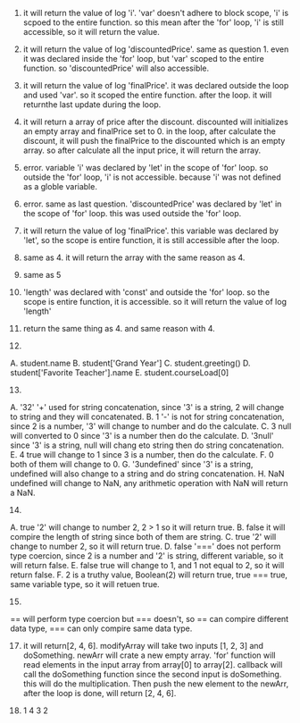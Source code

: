 1. it will return the value of log 'i'. 'var' doesn't adhere to block scope, 'i' is scpoed to the entire function. 
so this mean after the 'for' loop, 'i' is still accessible, so it will return the value.

2. it will return the value of log 'discountedPrice'. same as question 1. even it was declared inside the 'for' loop,
but 'var' scoped to the entire function. so 'discountedPrice' will also accessible.

3. it will return the value of log 'finalPrice'. it was declared outside the loop and used 'var'. so it scoped the entire function.
after the loop. it will returnthe last update during the loop.

4. it will return a array of price after the discount. discounted will initializes an empty array and finalPrice set to 0.
in the loop, after calculate the discount, it will push the finalPrice to the discounted which is an empty array. so after 
calculate all the input price, it will return the array.

5. error. variable 'i' was declared by 'let' in the scope of 'for' loop. so outside the 'for' loop, 'i' is not accessible. because 'i'
was not defined as a globle variable.

6. error. same as last question. 'discountedPrice' was declared by 'let' in the scope of 'for' loop. this was used 
outside the 'for' loop.

7. it will return the value of log 'finalPrice'. this variable was declared by 'let', so the scope is entire function, it is still accessible
after the loop.

8. same as 4. it will return the array with the same reason as 4.
   
9. same as 5

10. 'length' was declared with 'const' and outside the 'for' loop. so the scope is entire function, it is accessible. so it will return the
value of log 'length'

11. return the same thing as 4. and same reason with 4.
    
12.
A. student.name
B. student['Grand Year']
C. student.greeting()
D. student['Favorite Teacher'].name
E. student.courseLoad[0]

13.
A. '32' '+' used for string concatenation, since '3' is a string, 2 will change to string and they will concatenated.
B.  1  '-' is not for string concatenation, since 2 is a number, '3' will change to number and do the calculate.
C.  3  null will converted to 0 since '3' is a number then do the calculate.
D. '3null' since '3' is a string, null will chang eto string then do string concatenation.
E.  4  true will change to 1 since 3 is a number, then do the calculate.
F.  0  both of them will change to 0.
G. '3undefined' since '3' is a string, undefined will also change to a string and do string concatenation.
H.  NaN undefined will change to NaN, any arithmetic operation with NaN will return a NaN.

14.
A. true  '2' will change to number 2, 2 > 1 so it will return true.
B. false it will compire the length of string since both of them are string.
C. true '2' will change to number 2, so it will return true.
D. false '===' does not perform type coercion, since 2 is a number and '2' is string, different variable, so it will return false.
E. false true will change to 1, and 1 not equal to 2, so it will return false.
F.  2 is a truthy value, Boolean(2) will return true, true === true, same variable type, so it will retuen true.

15.
== will perform type coercion but === doesn't, so == can compire different data type, === can only compire same data type.

17. it will return[2, 4, 6]. modifyArray will take two inputs [1, 2, 3] and doSomething. newArr will crate a new empty array. 'for' function will read elements in the input array from array[0] to array[2]. callback will call the doSomething function since the second input is doSomething. this will do the multiplication. Then push the new element to the newArr, after the loop is done, will return [2, 4, 6].

19. 1
    4
    3
    2  
